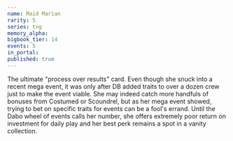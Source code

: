 ```yaml
---
name: Maid Marian
rarity: 5
series: tng
memory_alpha:
bigbook_tier: 14
events: 5
in_portal:
published: true
---
```


The ultimate "process over results" card. Even though she snuck into a recent mega event, it was only after DB added traits to over a dozen crew just to make the event viable. She may indeed catch more handfuls of bonuses from Costumed or Scoundrel, but as her mega event showed, trying to bet on specific traits for events can be a fool's errand. Until the Dabo wheel of events calls her number, she offers extremely poor return on investment for daily play and her best perk remains a spot in a vanity collection.
